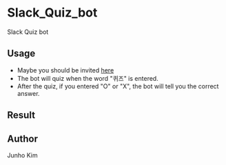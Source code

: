 # Slack_Quiz_bot
Slack Quiz bot

## Usage
* Maybe you should be invited [here](https://taki0112.slack.com/messages/@bot_test/)
* The bot will quiz when the word "퀴즈" is entered.
* After the quiz, if you entered "O" or "X", the bot will tell you the correct answer.

## Result

## Author
Junho Kim
